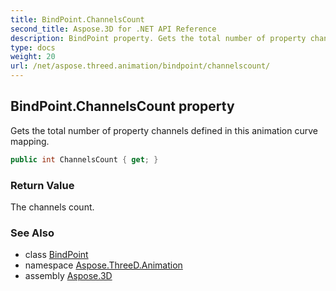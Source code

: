 ```yaml
---
title: BindPoint.ChannelsCount
second_title: Aspose.3D for .NET API Reference
description: BindPoint property. Gets the total number of property channels defined in this animation curve mapping
type: docs
weight: 20
url: /net/aspose.threed.animation/bindpoint/channelscount/
---
```

## BindPoint.ChannelsCount property

Gets the total number of property channels defined in this animation curve mapping.

```csharp
public int ChannelsCount { get; }
```

### Return Value

The channels count.

### See Also

* class [BindPoint](../)
* namespace [Aspose.ThreeD.Animation](../../../aspose.threed.animation/)
* assembly [Aspose.3D](../../../)


